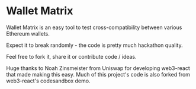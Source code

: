 # Wallet Matrix

Wallet Matrix is an easy tool to test cross-compatibility between various Ethereum wallets.

Expect it to break randomly - the code is pretty much hackathon quality.

Feel free to fork it, share it or contribute code / ideas.

Huge thanks to Noah Zinsmeister from Uniswap for developing web3-react that made making this easy. Much of this project's code is also forked from web3-react's codesandbox demo.

